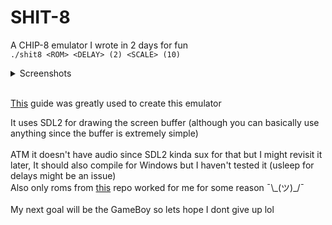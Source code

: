 # SHIT-8
A CHIP-8 emulator I wrote in 2 days for fun
<br>
`./shit8 <ROM> <DELAY> (2) <SCALE> (10)`

<details>
  <summary>Screenshots</summary>

![image](https://imgur.com/M4VTnUd.png)

![image](https://imgur.com/5mxAEtt.png)
</details>
<br>

[This](https://austinmorlan.com/posts/chip8_emulator/) guide was greatly used to create this emulator


It uses SDL2 for drawing the screen buffer (although you can basically use anything since the buffer is extremely simple)
<br><br>
ATM it doesn't have audio since SDL2 kinda sux for that but I might revisit it later, It should also compile for Windows but I haven't tested it (usleep for delays might be an issue)
<br>
Also only roms from [this](https://github.com/kripod/chip8-roms/) repo worked for me for some reason ¯\\\_(ツ)\_/¯
<br><br>
My next goal will be the GameBoy so lets hope I dont give up lol